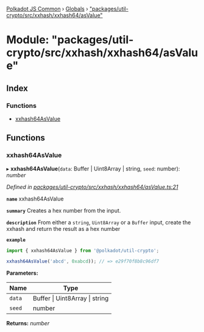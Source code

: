 [Polkadot JS Common](../README.md) › [Globals](../globals.md) › ["packages/util-crypto/src/xxhash/xxhash64/asValue"](_packages_util_crypto_src_xxhash_xxhash64_asvalue_.md)

# Module: "packages/util-crypto/src/xxhash/xxhash64/asValue"

## Index

### Functions

* [xxhash64AsValue](_packages_util_crypto_src_xxhash_xxhash64_asvalue_.md#xxhash64asvalue)

## Functions

###  xxhash64AsValue

▸ **xxhash64AsValue**(`data`: Buffer | Uint8Array | string, `seed`: number): *number*

*Defined in [packages/util-crypto/src/xxhash/xxhash64/asValue.ts:21](https://github.com/polkadot-js/common/blob/5c886b0f/packages/util-crypto/src/xxhash/xxhash64/asValue.ts#L21)*

**`name`** xxhash64AsValue

**`summary`** Creates a hex number from the input.

**`description`** 
From either a `string`, `Uint8Array` or a `Buffer` input, create the xxhash and return the result as a hex number

**`example`** 
<BR>

```javascript
import { xxhash64AsValue } from '@polkadot/util-crypto';

xxhash64AsValue('abcd', 0xabcd)); // => e29f70f8b8c96df7
```

**Parameters:**

Name | Type |
------ | ------ |
`data` | Buffer &#124; Uint8Array &#124; string |
`seed` | number |

**Returns:** *number*
